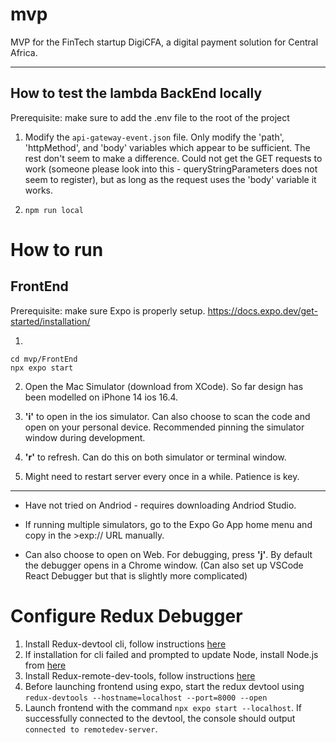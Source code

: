 # mvp

MVP for the FinTech startup DigiCFA, a digital payment solution for Central Africa. 

---

## How to test the lambda BackEnd locally

Prerequisite: make sure to add the .env file to the root of the project

1. Modify the ```api-gateway-event.json``` file. Only modify the 'path', 'httpMethod', and 'body' variables which appear to be sufficient. The rest don't seem to make a difference. Could not get the GET requests to work (someone please look into this - queryStringParameters does not seem to register), but as long as the request uses the 'body' variable it works.

2. ```npm run local```



# How to run

## FrontEnd

Prerequisite: make sure Expo is properly setup. https://docs.expo.dev/get-started/installation/

1. 
```
cd mvp/FrontEnd
npx expo start
```

2. Open the Mac Simulator (download from XCode). So far design has been modelled on iPhone 14 ios 16.4.

3. **'i'** to open in the ios simulator. Can also choose to scan the code and open on your personal device. Recommended pinning the simulator window during development.

4. **'r'** to refresh. Can do this on both simulator or terminal window.
   
5. Might need to restart server every once in a while. Patience is key.

---
- Have not tried on Andriod - requires downloading Andriod Studio.
  
- If running multiple simulators, go to the Expo Go App home menu and copy in the >exp:// URL manually.
  
- Can also choose to open on Web. For debugging, press **'j'**. By default the debugger opens in a Chrome window. (Can also set up VSCode React Debugger but that is slightly more complicated)

# Configure Redux Debugger

1. Install Redux-devtool cli, follow instructions [here](https://github.com/reduxjs/redux-devtools/tree/main/packages/redux-devtools-cli#usage)
2. If installation for cli failed and prompted to update Node, install Node.js from [here](https://nodejs.org/en)
3. Install Redux-remote-dev-tools, follow instructions [here](https://github.com/reduxjs/redux-devtools/tree/main/packages/redux-devtools-remote)
4. Before launching frontend using expo, start the redux devtool using ```redux-devtools --hostname=localhost --port=8000 --open```
5. Launch frontend with the command ```npx expo start --localhost```. If successfully connected to the devtool, the console should output ```connected to remotedev-server```.
